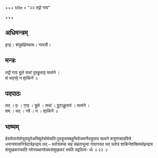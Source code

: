 +++
title = "२२ तद्वो गाय"

+++
## अधिमन्त्रम्
इन्द्रः। शंयुर्बार्हस्पत्यः। गायत्री।

## मन्त्रः
तद्वो॑ गाय सु॒ते सचा॑ पुरुहू॒ताय॒ सत्व॑ने ।  
शं यद्गवे॒ न शा॒किने॑ ॥

## पदपाठः
तत् । वः॒ । गा॒य॒ । सु॒ते । सचा॑ । पु॒रु॒ऽहू॒ताय॑ । सत्व॑ने ।  
शम् । यत् । गवे॑ । न । शा॒किने॑ ॥

## भाष्यम्
हेस्तोतारोवोयूयंसुतेअभिषुतेसोमेसति पुरुहूतायबहुभिर्यजमानैराहूताय सत्वने शत्रूणांसादयित्रे धनानांवासनित्रेदात्रेइन्द्राय तत् – स्तोत्रंसचा सह संहताभूत्वा गायगायत यत् स्तोत्रं शाकिनेशक्तिमतेइन्द्राय शंसुखकरंभवति गवेनयथागवेयवसंसुखकरं भवति तद्वदित्य- र्थः ॥ २२ ॥